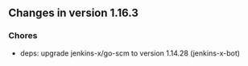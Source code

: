 
## Changes in version 1.16.3

### Chores

* deps: upgrade jenkins-x/go-scm to version 1.14.28 (jenkins-x-bot)
